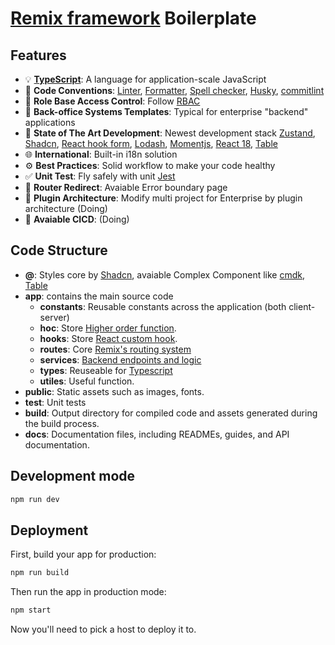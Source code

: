 # [Remix framework](https://remix.run) Boilerplate

## Features

- :bulb: [**TypeScript**](https://www.typescriptlang.org/): A language for application-scale JavaScript
- :scroll: **Code Conventions**: [Linter](https://eslint.org/), [Formatter](https://prettier.io/), [Spell checker](https://cspell.org/), [Husky](https://typicode.github.io/husky/), [commitlint](https://commitlint.js.org/)
- :gem: **Role Base Access Control**: Follow [RBAC](https://auth0.com/docs/manage-users/access-control/rbac)
- :triangular_ruler: **Back-office Systems Templates**: Typical for enterprise "backend" applications
- :rocket: **State of The Art Development**: Newest development stack [Zustand](https://zustand-demo.pmnd.rs/), [Shadcn](https://ui.shadcn.com/), [React hook form](https://react-hook-form.com/), [Lodash](https://lodash.com/), [Momentjs](https://momentjs.com/), [React 18](https://react.dev/blog/2022/03/29/react-v18), [Table](https://tanstack.com/table/latest)
- :globe_with_meridians: **International**: Built-in i18n solution
- :gear: **Best Practices**: Solid workflow to make your code healthy
- :white_check_mark: **Unit Test**: Fly safely with unit [Jest](https://jestjs.io/)
- :art: **Router Redirect**: Avaiable Error boundary page
- :1234: **Plugin Architecture**:  Modify multi project for Enterprise by plugin architecture (Doing)
- :iphone: **Avaiable CICD**: (Doing)

## Code Structure

- **@**: Styles core by [Shadcn](https://ui.shadcn.com/), avaiable Complex Component like [cmdk](https://github.com/pacocoursey/cmdk), [Table](https://tanstack.com/table/latest)
- **app**: contains the main source code
  - **constants**: Reusable constants across the application (both client-server)
  - **hoc**: Store [Higher order function](https://en.wikipedia.org/wiki/Higher-order_function).
  - **hooks**: Store [React custom hook](https://react.dev/learn/reusing-logic-with-custom-hooks).
  - **routes**: Core [Remix's routing system](https://remix.run/docs/en/main/discussion/routes) 
  - **services**: [Backend endpoints and logic](https://remix.run/docs/en/main/file-conventions/-server)
  - **types**: Reuseable for [Typescript](https://www.typescriptlang.org/)
  - **utiles**: Useful function.
- **public**: Static assets such as images, fonts.
- **test**: Unit tests
- **build**: Output directory for compiled code and assets generated during the build process.
- **docs**: Documentation files, including READMEs, guides, and API documentation.

## Development mode

```sh
npm run dev
```

## Deployment

First, build your app for production:

```sh
npm run build
```

Then run the app in production mode:

```sh
npm start
```

Now you'll need to pick a host to deploy it to.